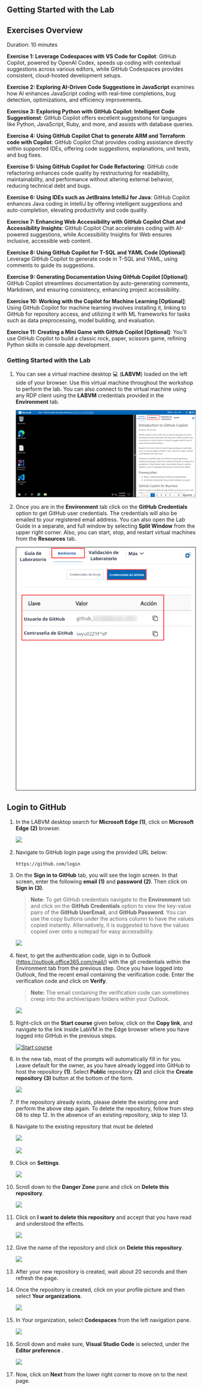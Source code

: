 ## Getting Started with the Lab

## Exercises Overview

Duration: 10 minutes

**Exercise 1: Leverage Codespaces with VS Code for Copilot**: GitHub Copilot, powered by OpenAI Codex, speeds up coding with contextual suggestions across various editors, while GitHub Codespaces provides consistent, cloud-hosted development setups.

**Exercise 2: Exploring AI-Driven Code Suggestions in JavaScript** examines how AI enhances JavaScript coding with real-time completions, bug detection, optimizations, and efficiency improvements.

**Exercise 3: Exploring Python with GitHub Copilot: Intelligent Code Suggestionst**: GitHub Copilot offers excellent suggestions for languages like Python, JavaScript, Ruby, and more, and assists with database queries.

**Exercise 4: Using GitHub Copilot Chat to generate ARM and Terraform code with Copilot**: GitHub Copilot Chat provides coding assistance directly within supported IDEs, offering code suggestions, explanations, unit tests, and bug fixes.

**Exercise 5: Using GitHub Copilot for Code Refactoring**: GitHub code refactoring enhances code quality by restructuring for readability, maintainability, and performance without altering external behavior, reducing technical debt and bugs.

**Exercise 6: Using IDEs such as JetBrains IntelliJ for Java**: GitHub Copilot enhances Java coding in IntelliJ by offering intelligent suggestions and auto-completion, elevating productivity and code quality.

**Exercise 7: Enhancing Web Accessibility with GitHub Copilot Chat and Accessibility Insights**: GitHub Copilot Chat accelerates coding with AI-powered suggestions, while Accessibility Insights for Web ensures inclusive, accessible web content.

**Exercise 8: Using GitHub Copilot for T-SQL and YAML Code [Optional]**: Leverage GitHub Copilot to generate code in T-SQL and YAML, using comments to guide its suggestions.

**Exercise 9: Generating Documentation Using GitHub Copilot [Optional]**: GitHub Copilot streamlines documentation by auto-generating comments, Markdown, and ensuring consistency, enhancing project accessibility.

**Exercise 10: Working with the Copilot for Machine Learning [Optional]**: Using GitHub Copilot for machine learning involves installing it, linking to GitHub for repository access, and utilizing it with ML frameworks for tasks such as data preprocessing, model building, and evaluation.

**Exercise 11: Creating a Mini Game with GitHub Copilot [Optional]**: You'll use GitHub Copilot to build a classic rock, paper, scissors game, refining Python skills in console app development.

### Getting Started with the Lab

1. You can see a virtual machine desktop 💻 (**LABVM**) loaded on the left side of your browser. Use this virtual machine throughout the workshop to perform the lab. You can also connect to the virtual machine using any RDP client using the **LABVM** credentials provided in the **Environment** tab.
   
   ![](../media/gettingstarted-v2-first.png)

1. Once you are in the **Environment** tab click on the **GitHub Credentials** option to get GitHub user credentials. The credentials will also be emailed to your registered email address. You can also open the Lab Guide in a separate, and full window by selecting **Split Window** from the upper right corner. Also, you can start, stop, and restart virtual machines from the **Resources** tab.
 
   ![](../media/gettingstarted-v2-01.png)
 
## Login to GitHub

1. In the LABVM desktop search for **Microsoft Edge** **(1)**, click on **Microsoft Edge** **(2)** browser.

   ![](../media/Edge.png)

1. Navigate to GitHub login page using the provided URL below:
   ```
   https://github.com/login
   ```
   
1. On the **Sign in to GitHub** tab, you will see the login screen. In that screen, enter the following **email** **(1)** and **password** **(2)**. Then click on **Sign in** **(3)**. 

   >**Note**: To get GitHub credentials navigate to the **Environment** tab and click on the **GitHub Credentials** option to view the key-value pairs of the **GitHub UserEmail**, and **GitHub Password**. You can use the copy buttons under the actions column to have the values copied instantly. Alternatively, it is suggested to have the values copied over onto a notepad for easy accessibility. 
   
   ![](../media/github-login.png)
          
1. Next, to get the authentication code, sign in to Outlook (https://outlook.office365.com/mail/) with the git credentials within the Environment tab from the previous step. Once you have logged into Outlook, find the recent email containing the verification code. Enter the verification code and click on **Verify**.

   >**Note:** The email containing the verification code can sometimes creep into the archive/spam folders within your Outlook.

   ![](../media/authgit.png)

1. Right-click on the **Start course** given below, click on the **Copy link**, and navigate to the link inside LabVM in the Edge browser where you have logged into GitHub in the previous steps.

   <!-- For start course, run in JavaScript:
   'https://github.com/new?' + new URLSearchParams({
     template_owner: 'skills',
     template_name: 'copilot-codespaces-vscode',
     owner: '@me',
     name: 'skills-copilot-codespaces-vscode',
     description: 'My clone repository',
     visibility: 'public',
   }).toString()
   -->

   [![Start course](https://user-images.githubusercontent.com/1221423/235727646-4a590299-ffe5-480d-8cd5-8194ea184546.svg)](https://github.com/new?template_owner=skills&template_name=copilot-codespaces-vscode&owner=%40me&name=skills-copilot-codespaces-vscode&description=My+clone+repository&visibility=public)
   
1. In the new tab, most of the prompts will automatically fill in for you. Leave default for the owner, as you have already logged into GitHub to host the repository **(1)**. Select **Public** repository **(2)** and click the **Create repository** **(3)** button at the bottom of the form.

   ![](../media/skills-new-repo.png)

1. If the repository already exists, please delete the existing one and perform the above step again. To delete the repository, 
follow from step 08 to step 12. In the absence of an existing repository, skip to step 13.

1. Navigate to the existing repository that must be deleted

   ![](../media/gs-6.png)
   
   ![](../media/gs-5.png)
      
1. Click on **Settings**.

     ![](../media/gs-1.png)

1. Scroll down to the **Danger Zone** pane and click on **Delete this repository**.

     ![](../media/gs-2.png)

1. Click on **I want to delete this repository** and accept that you have read and understood the effects.

     ![](../media/gs-3.png)

1. Give the name of the repository and click on **Delete this repository**.

     ![](../media/gs-4.png)

1. After your new repository is created, wait about 20 seconds and then refresh the page.

1. Once the repository is created, click on your profile picture and then select **Your organizations**.

   ![](../media/organization.png)

1. In Your organization, select **Codespaces** from the left navigation pane.

   ![](../media/codespace.png)

1. Scroll down and make sure, **Visual Studio Code** is selected, under the **Editor preference** .

     ![](../media/vscode1.png)

1. Now, click on **Next** from the lower right corner to move on to the next page.
